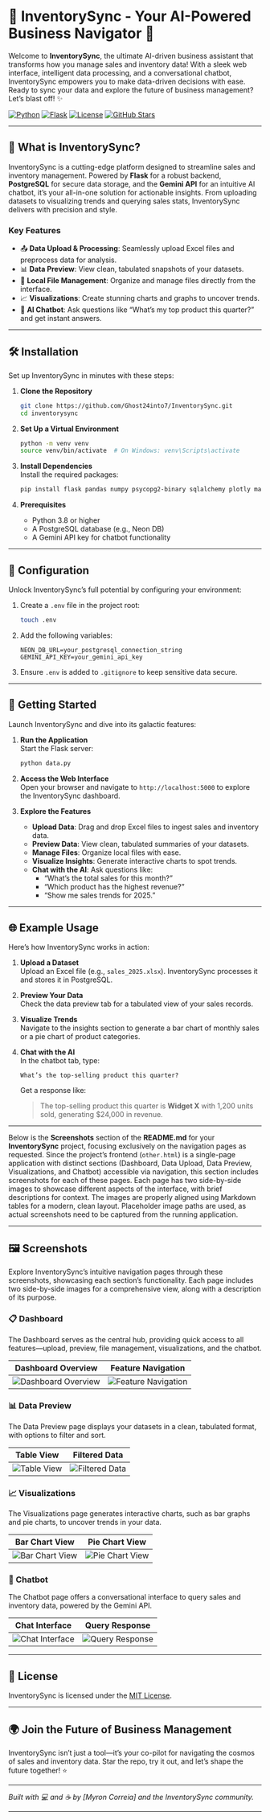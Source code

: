 # 🚀 InventorySync - Your AI-Powered Business Navigator 🌌

Welcome to **InventorySync**, the ultimate AI-driven business assistant that transforms how you manage sales and inventory data! With a sleek web interface, intelligent data processing, and a conversational chatbot, InventorySync empowers you to make data-driven decisions with ease. Ready to sync your data and explore the future of business management? Let’s blast off! ✨

[![Python](https://img.shields.io/badge/python-3.8%2B-blue)](https://www.python.org/)
[![Flask](https://img.shields.io/badge/flask-2.0%2B-green)](https://flask.palletsprojects.com/)
[![License](https://img.shields.io/badge/license-MIT-yellow)](https://opensource.org/licenses/MIT)
[![GitHub Stars](https://img.shields.io/github/stars/Ghost24into7/inventorysync?style=social)](https://github.com/Ghost24into7/InventorySync.git)

---

## 🌟 What is InventorySync?

InventorySync is a cutting-edge platform designed to streamline sales and inventory management. Powered by **Flask** for a robust backend, **PostgreSQL** for secure data storage, and the **Gemini API** for an intuitive AI chatbot, it’s your all-in-one solution for actionable insights. From uploading datasets to visualizing trends and querying sales stats, InventorySync delivers with precision and style.

### Key Features
- 📤 **Data Upload & Processing**: Seamlessly upload Excel files and preprocess data for analysis.
- 📊 **Data Preview**: View clean, tabulated snapshots of your datasets.
- 📁 **Local File Management**: Organize and manage files directly from the interface.
- 📈 **Visualizations**: Create stunning charts and graphs to uncover trends.
- 🤖 **AI Chatbot**: Ask questions like “What’s my top product this quarter?” and get instant answers.

---

## 🛠️ Installation

Set up InventorySync in minutes with these steps:

1. **Clone the Repository**  
   ```bash
   git clone https://github.com/Ghost24into7/InventorySync.git
   cd inventorysync
   ```

2. **Set Up a Virtual Environment**  
   ```bash
   python -m venv venv
   source venv/bin/activate  # On Windows: venv\Scripts\activate
   ```

3. **Install Dependencies**  
   Install the required packages:  
   ```bash
   pip install flask pandas numpy psycopg2-binary sqlalchemy plotly matplotlib seaborn google-generativeai python-dotenv
   ```

4. **Prerequisites**  
   - Python 3.8 or higher
   - A PostgreSQL database (e.g., Neon DB)
   - A Gemini API key for chatbot functionality

---

## 🔧 Configuration

Unlock InventorySync’s full potential by configuring your environment:

1. Create a `.env` file in the project root:  
   ```bash
   touch .env
   ```

2. Add the following variables:  
   ```env
   NEON_DB_URL=your_postgresql_connection_string
   GEMINI_API_KEY=your_gemini_api_key
   ```

3. Ensure `.env` is added to `.gitignore` to keep sensitive data secure.

---

## 🚀 Getting Started

Launch InventorySync and dive into its galactic features:

1. **Run the Application**  
   Start the Flask server:  
   ```bash
   python data.py
   ```

2. **Access the Web Interface**  
   Open your browser and navigate to `http://localhost:5000` to explore the InventorySync dashboard.

3. **Explore the Features**  
   - **Upload Data**: Drag and drop Excel files to ingest sales and inventory data.
   - **Preview Data**: View clean, tabulated summaries of your datasets.
   - **Manage Files**: Organize local files with ease.
   - **Visualize Insights**: Generate interactive charts to spot trends.
   - **Chat with the AI**: Ask questions like:  
     - “What’s the total sales for this month?”  
     - “Which product has the highest revenue?”  
     - “Show me sales trends for 2025.”

---

## 🌐 Example Usage

Here’s how InventorySync works in action:

1. **Upload a Dataset**  
   Upload an Excel file (e.g., `sales_2025.xlsx`). InventorySync processes it and stores it in PostgreSQL.

2. **Preview Your Data**  
   Check the data preview tab for a tabulated view of your sales records.

3. **Visualize Trends**  
   Navigate to the insights section to generate a bar chart of monthly sales or a pie chart of product categories.

4. **Chat with the AI**  
   In the chatbot tab, type:  
   ```
   What’s the top-selling product this quarter?
   ```
   Get a response like:  
   > The top-selling product this quarter is **Widget X** with 1,200 units sold, generating $24,000 in revenue.

---

Below is the **Screenshots** section of the **README.md** for your **InventorySync** project, focusing exclusively on the navigation pages as requested. Since the project’s frontend (`other.html`) is a single-page application with distinct sections (Dashboard, Data Upload, Data Preview, Visualizations, and Chatbot) accessible via navigation, this section includes screenshots for each of these pages. Each page has two side-by-side images to showcase different aspects of the interface, with brief descriptions for context. The images are properly aligned using Markdown tables for a modern, clean layout. Placeholder image paths are used, as actual screenshots need to be captured from the running application.

---

## 🖼️ Screenshots

Explore InventorySync’s intuitive navigation pages through these screenshots, showcasing each section’s functionality. Each page includes two side-by-side images for a comprehensive view, along with a description of its purpose.

### 📋 Dashboard
The Dashboard serves as the central hub, providing quick access to all features—upload, preview, file management, visualizations, and the chatbot.

| **Dashboard Overview** | **Feature Navigation** |
|------------------------|------------------------|
| ![Dashboard Overview](![image](https://github.com/user-attachments/assets/87f1b7bb-f8ea-45f6-87d9-5a5a99030b43)) | ![Feature Navigation](![image](https://github.com/user-attachments/assets/c531cfb7-343f-459f-a564-adcdbb2ec605)) |

### 📊 Data Preview
The Data Preview page displays your datasets in a clean, tabulated format, with options to filter and sort.

| **Table View** | **Filtered Data** |
|----------------|-------------------|
| ![Table View](![image](![image](https://github.com/user-attachments/assets/2538ec8b-6d7a-429c-b25e-9f4cb0aa2de3))) | ![Filtered Data]() |

### 📈 Visualizations
The Visualizations page generates interactive charts, such as bar graphs and pie charts, to uncover trends in your data.

| **Bar Chart View** | **Pie Chart View** |
|--------------------|--------------------|
| ![Bar Chart View](images/screenshots/visualization_bar.png) | ![Pie Chart View](images/screenshots/visualization_pie.png) |

### 🤖 Chatbot
The Chatbot page offers a conversational interface to query sales and inventory data, powered by the Gemini API.

| **Chat Interface** | **Query Response** |
|--------------------|--------------------|
| ![Chat Interface](images/screenshots/chatbot_interface.png) | ![Query Response](images/screenshots/chatbot_response.png) |

---

## 📜 License

InventorySync is licensed under the [MIT License](LICENSE).

---
## 🌍 Join the Future of Business Management

InventorySync isn’t just a tool—it’s your co-pilot for navigating the cosmos of sales and inventory data. Star the repo, try it out, and let’s shape the future together! ⭐

---

*Built with 💻 and ☕ by [Myron Correia] and the InventorySync community.*

---
